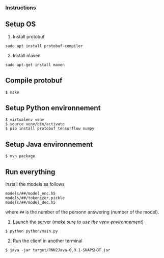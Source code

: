 ### Instructions

## Setup OS

1. Install protobuf
```
sudo apt install protobuf-compiler
```

2. Install maven
```
sudo apt-get install maven
```

## Compile protobuf
```
$ make
```

## Setup Python environnement
```
$ virtualenv venv
$ source venv/bin/activate
$ pip install protobuf tensorflow numpy
```

## Setup Java environnement
```
$ mvn package
```

## Run everything

Install the models as follows
```  
models/##/model_enc.h5
models/##/tokenizer.pickle
models/##/model_dec.h5
```
where `##` is the number of the personn answering (number of the model).

1. Launch the server (*make sure to use the venv environnement*)
```
$ python python/main.py
```
2. Run the client in another terminal
```
$ java -jar target/RNN2Java-0.0.1-SNAPSHOT.jar
```